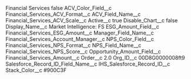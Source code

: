 <?xml version="1.0" encoding="UTF-8"?>
<CustomMetadata xmlns="http://soap.sforce.com/2006/04/metadata" xmlns:xsi="http://www.w3.org/2001/XMLSchema-instance" xmlns:xsd="http://www.w3.org/2001/XMLSchema">
    <label>Financial Services</label>
    <protected>false</protected>
    <values>
        <field>ACV_Color_Field__c</field>
        <value xsi:type="xsd:string">Financial_Services_ACV_Format__c</value>
    </values>
    <values>
        <field>ACV_Field_Name__c</field>
        <value xsi:type="xsd:string">Financial_Services_ACV_Scale__c</value>
    </values>
    <values>
        <field>Active__c</field>
        <value xsi:type="xsd:boolean">true</value>
    </values>
    <values>
        <field>Disable_Chart__c</field>
        <value xsi:type="xsd:boolean">false</value>
    </values>
    <values>
        <field>Display_Name__c</field>
        <value xsi:type="xsd:string">Market Intelligence: FS</value>
    </values>
    <values>
        <field>ESG_Amount_Field__c</field>
        <value xsi:type="xsd:string">Financial_Services_ESG_Amount__c</value>
    </values>
    <values>
        <field>Manager_Field_Name__c</field>
        <value xsi:type="xsd:string">Financial_Services_Account_Manager__c</value>
    </values>
    <values>
        <field>NPS_Color_Field__c</field>
        <value xsi:type="xsd:string">Financial_Services_NPS_Format__c</value>
    </values>
    <values>
        <field>NPS_Field_Name__c</field>
        <value xsi:type="xsd:string">Financial_Services_NPS_Score__c</value>
    </values>
    <values>
        <field>Opportunity_Amount_Field__c</field>
        <value xsi:type="xsd:string">Financial_Services_Amount__c</value>
    </values>
    <values>
        <field>Order__c</field>
        <value xsi:type="xsd:double">2.0</value>
    </values>
    <values>
        <field>Org_ID__c</field>
        <value xsi:type="xsd:string">00D8G0000008ft9</value>
    </values>
    <values>
        <field>Salesforce_Record_ID_Field_Name__c</field>
        <value xsi:type="xsd:string">IHS_Salesforce_Record_ID__c</value>
    </values>
    <values>
        <field>Stack_Color__c</field>
        <value xsi:type="xsd:string">#900C3F</value>
    </values>
</CustomMetadata>
